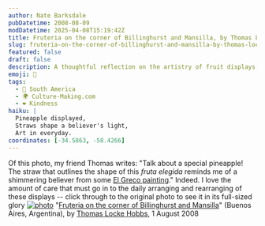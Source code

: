 ```yaml
---
author: Nate Barksdale
pubDatetime: 2008-08-09
modDatetime: 2025-04-08T15:19:42Z
title: Fruteria on the corner of Billinghurst and Mansilla, by Thomas Locke Hobbs
slug: fruteria-on-the-corner-of-billinghurst-and-mansilla-by-thomas-locke-hobbs
featured: false
draft: false
description: A thoughtful reflection on the artistry of fruit displays, inspired by a special pineapple.
emoji: 🍍
tags:
  - 🧉 South America
  - 🌍 Culture-Making.com
  - ❤️ Kindness
haiku: |
  Pineapple displayed,  
  Straws shape a believer's light,  
  Art in everyday.
coordinates: [-34.5863, -58.4266]
---
```


Of this photo, my friend Thomas writes: "Talk about a special pineapple! The straw that outlines the shape of this _fruta elegida_ reminds me of a shimmering believer from some [El Greco painting](http://en.wikipedia.org/wiki/Image:2205grec.jpg)." Indeed. I love the amount of care that must go in to the daily arranging and rearranging of these displays -- click through to the original photo to see it in its full-sized glory
[![photo](http://culture-making.com/media/1075.jpg)](http://www.thomaslockehobbs.com/2008/08/fruteria-on-corner-of-billinghurst-and.html)
"[Fruteria on the corner of Billinghurst and Mansilla](http://web.archive.org/web/20230924211244/http://www.thomaslockehobbs.com/2008/08/fruteria-on-corner-of-billinghurst-and.html)" (Buenos Aires, Argentina), by [Thomas Locke Hobbs](http://web.archive.org/web/20241106015829/http://thomaslockehobbs.com/), 1 August 2008
